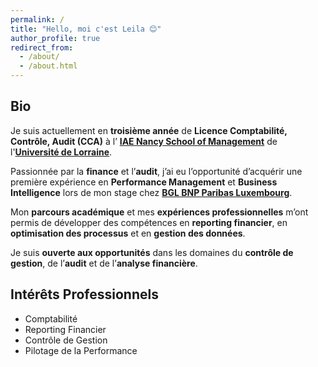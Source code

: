 ```yaml
---
permalink: /
title: "Hello, moi c'est Leila 😊"
author_profile: true
redirect_from: 
  - /about/
  - /about.html
---
```


Bio
---
<p style="text-align: justify;">
  <p>Je suis actuellement en <strong>troisième année</strong> de <strong>Licence Comptabilité, Contrôle, Audit (CCA)</strong> à l’ 
  <strong><a href="http://iae-nancy.univ-lorraine.fr/fr" target="_blank">IAE Nancy School of Management</a></strong> 
  de l'<strong><a href="https://www.univ-lorraine.fr" target="_blank">Université de Lorraine</a></strong>. 

  Passionnée par la <strong>finance</strong> et l’<strong>audit</strong>, j’ai eu l’opportunité d’acquérir une première expérience en 
  <strong>Performance Management</strong> et <strong>Business Intelligence</strong> lors de mon stage chez 
  <strong><a href="https://www.bgl.lu/fr/particuliers.html" target="_blank">BGL BNP Paribas Luxembourg</a></strong>. 

  Mon <strong>parcours académique</strong> et mes <strong>expériences professionnelles</strong> m’ont permis de développer des compétences en 
  <strong>reporting financier</strong>, en <strong>optimisation des processus</strong> et en <strong>gestion des données</strong>. 

  Je suis <strong>ouverte aux opportunités</strong> dans les domaines du <strong>contrôle de gestion</strong>, de l’<strong>audit</strong> et de l’<strong>analyse financière</strong>.</p>
</p>



Intérêts Professionnels
---
* Comptabilité
* Reporting Financier
* Contrôle de Gestion
* Pilotage de la Performance